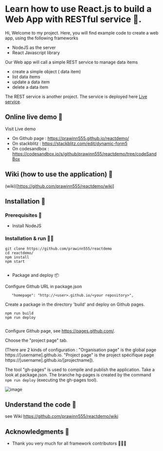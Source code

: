 # Learn how to use React.js to build a Web App with RESTful service 🐇.

Hi, Welcome to my project.
Here, you will find example code to create a web app, using the following frameworks

* NodeJS as the server
* React Javascript library


Our Web app will call a simple REST service to manage data items

* create a simple object ( data item)
* list data items
* update a data item
* delete a data item

The REST service is another project.  The service is deployed here 
 [Live service](https://generic-db.glitch.me/).
 



## Online live demo 🐇

Visit Live demo
* On Github page : https://prawinn555.github.io/reactdemo/
* On stackblitz : https://stackblitz.com/edit/dynamic-form5
* On codesandbox : https://codesandbox.io/s/github/prawinn555/reactdemo/tree/codeSandBox

## Wiki (how to use the application) 🐇

(wiki)[https://github.com/prawinn555/reactdemo/wiki]




## Installation 🐇


### Prerequisites 🐶

* Install NodeJS

### Installation & run 🏃‍♂️


```
git clone https://github.com/prawinn555/reactdemo
cd reactdemo/
npm install
npm start
 
```



* Package and deploy 📦

Configure Github URL in package.json

```
   "homepage": "http://<user>.github.io/<your repository>",
```

Create a package in the directory 'build' and deploy on Github pages.


```
npm run build
npm run deploy
 
```

Configure Github page, see https://pages.github.com/.

Choose the "project page" tab.

(There are 2 kinds of configuration : "Organisation page" is the global page  https://[username].github.io. 
"Project page" is the project spécifique page  https://[username].github.io/[projectname]).


The tool "gh-pages" is used to compile and publish the application.
Take a look at package.json.
The branche hg-pages is created by the command `npm run deploy` (executing the gh-pages tool).

![image](https://user-images.githubusercontent.com/50048285/81414659-9c58eb00-9147-11ea-83d6-96cea9986613.png)





## Understand the code  🐇

see Wiki https://github.com/prawinn555/reactdemo/wiki










## Acknowledgments 🐇

* Thank you very much for all framework contributors 🙏🙏🙏


